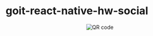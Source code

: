 # goit-react-native-hw-social

<!-- # Open the camera app on your device and scan the code below

![qr-code](https://qr.expo.dev/expo-go?owner=alexanderelmuratov&slug=goit-react-native-hw-social&releaseChannel=default&host=exp.host) -->

<p align="center">
  <img src="https://qr.expo.dev/expo-go?owner=alexanderelmuratov&slug=goit-react-native-hw-social&releaseChannel=default&host=exp.host" alt="QR code"/>
</p>
